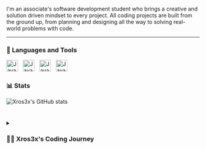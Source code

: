 I'm an associate's software development student who brings a creative and solution driven mindset to every project. All coding projects are built from the ground up, from 
planning and designing all the way to solving real-world problems with code.

---

### 🧰 Languages and Tools


<img align="left" alt="Java" width="30px" style="padding-right:10px;" src="https://cdn.jsdelivr.net/gh/devicons/devicon/icons/linux/linux-original.svg" />
<img align="left" alt="Java" width="30px" style="padding-right:10px;" src="https://cdn.jsdelivr.net/gh/devicons/devicon/icons/python/python-plain.svg" />
<img align="left" alt="Java" width="30px" style="padding-right:10px;" src="https://cdn.jsdelivr.net/gh/devicons/devicon/icons/git/git-original.svg" />
<img align="left" alt="Java" width="30px" style="padding-right:10px;" src="https://cdn.jsdelivr.net/gh/devicons/devicon/icons/django/django-plain.svg" />
<br />

#

### 📊 Stats

![Xros3x's GitHub stats](https://github-readme-stats.vercel.app/api?username=xros3x&show_icons=true&theme=tokyonight)

#

<details>
<summary><h3>👨‍💻 Xros3x's Coding Journey</h3></summary>
I started my coding journey on a differnet path than i'm taking now, what I mean by that is at first I wanted to get into tech and tried the cyber secuirty route which was fun and interesting, but there was a feeling that was missing while learning it. Although it took me an year to find that feeling that was missing I came across the python language while learning one of the course I was taking. When I came across the langauge I was so interested in it which made me research it more and saw that I could build tools with it. From there I started practicing what I was learning from the language. Fast forward 5 months after discovering python I wanted to see what careers there were for the passion I discovered for coding. Later I saw and researched the role "BackEnd Developer". It amazed me that the career i've been looking for existed and how I didn't mind staying up every night to gain the skills for my dream job, but the down part is i'm still on the journey to land that role. I won't give up and will land that role no matter if it requires an new language I will dedciate my time to fulfill what the role needs.
